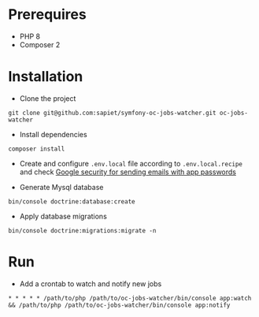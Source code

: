 # Prerequires

- PHP 8
- Composer 2

# Installation

- Clone the project

`git clone git@github.com:sapiet/symfony-oc-jobs-watcher.git oc-jobs-watcher`

- Install dependencies

`composer install`

- Create and configure `.env.local` file according to `.env.local.recipe` and check [Google security for sending emails with app passwords](https://myaccount.google.com/signinoptions/two-step-verification)

- Generate Mysql database

`bin/console doctrine:database:create`

- Apply database migrations

`bin/console doctrine:migrations:migrate -n`

# Run

- Add a crontab to watch and notify new jobs

```
* * * * * /path/to/php /path/to/oc-jobs-watcher/bin/console app:watch && /path/to/php /path/to/oc-jobs-watcher/bin/console app:notify
```
